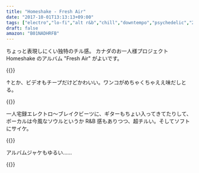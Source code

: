 ```yaml
---
title: "Homeshake - Fresh Air"
date: "2017-10-01T13:13:13+09:00"
tags: ["electro","lo-fi","alt r&b","chill","downtempo","psychedelic","2017"]
draft: false
amazon: "B01NADHRFB"
---
```


ちょっと表現しにくい独特のチル感。
カナダのお一人様プロジェクト Homeshake のアルバム "Fresh Air" がよいです。

{{<youtube src="0aOzT11GMKM" title="Homeshake - Every Single Thing">}}

↑とか、ビデオもチープだけどかわいい。ワンコがめちゃくちゃええ味だしとる。

{{<youtube src="9kHdsIAR5Ls" title="Homeshake - Khmlwugh">}}

一人宅録エレクトロ〜ブレイクビーツに、ギターもちょい入ってきてたりして、ボーカルは今風なソウルというか R&B 感もありつつ、超チルい。そしてソフトにサイケ。

{{<youtube src="S9mBjRCIN6Y" title="Getting Down Pt II (He's Cooling Down)">}}

アルバムジャケもゆるい……

{{<amazon asin="B01NADHRFB" title="Homeshake - Fresh Air">}}
